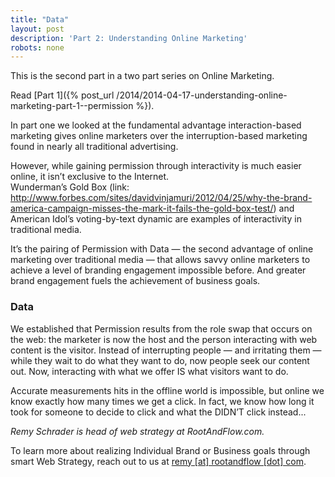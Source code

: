```yaml
---
title: "Data"
layout: post
description: 'Part 2: Understanding Online Marketing'
robots: none
---
```


This is the second part in a two part series on Online Marketing.  

Read [Part 1]({% post_url /2014/2014-04-17-understanding-online-marketing-part-1--permission %}).  

In part one we looked at the fundamental advantage interaction-based marketing gives online marketers over the interruption-based marketing found in nearly all traditional advertising.  

However, while gaining permission through interactivity is much easier online, it isn’t exclusive to the Internet.  
Wunderman’s Gold Box (link: http://www.forbes.com/sites/davidvinjamuri/2012/04/25/why-the-brand-america-campaign-misses-the-mark-it-fails-the-gold-box-test/) and American Idol’s voting-by-text dynamic are examples of interactivity in traditional media.  

It’s the pairing of Permission with Data — the second advantage of online marketing over traditional media — that allows savvy online marketers to achieve a level of branding engagement impossible before. And greater brand engagement fuels the achievement of business goals.  

### Data  

We established that Permission results from the role swap that occurs on the web: the marketer is now the host and the person interacting with web content is the visitor. Instead of interrupting people — and irritating them — while they wait to do what they want to do, now people seek our content out. Now, interacting with what we offer IS what visitors want to do.  

Accurate measurements hits in the offline world is impossible, but online we know exactly how many times we get a click. In fact, we know how long it took for someone to decide to click and what the DIDN’T click instead...  

_Remy Schrader is head of web strategy at RootAndFlow.com._  

To learn more about realizing Individual Brand or Business goals through smart Web Strategy, reach out to us at <a href="mailto:remy@rootandflow.com">remy [at] rootandflow [dot] com</a>.  
